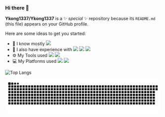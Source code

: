 ### Hi there 👋

**Ykong1337/Ykong1337** is a ✨ _special_ ✨ repository because its `README.md` (this file) appears on your GitHub profile.

Here are some ideas to get you started:

- 🚀 I know mostly 
![](https://img.shields.io/badge/Java-ED8B00?style=for-the-badge&logo=java&logoColor=white)
- 🚀 I also have experience with
![](https://img.shields.io/badge/Rust-000000?style=for-the-badge&logo=rust&logoColor=white)
![](https://img.shields.io/badge/Kotlin-0095D5?&style=for-the-badge&logo=kotlin&logoColor=white)
![](https://img.shields.io/badge/Python-3776AB?style=for-the-badge&logo=python&logoColor=white)
- ⚙️ My Tools used
![](https://img.shields.io/badge/IntelliJ_IDEA-000000.svg?style=for-the-badge&logo=intellij-idea&logoColor=white)
![](https://img.shields.io/badge/NeoVim-%2357A143.svg?&style=for-the-badge&logo=neovim&logoColor=white)
- 💻 My Platforms used
![](https://img.shields.io/badge/IntelliJ_IDEA-000000.svg?style=for-the-badge&logo=intellij-idea&logoColor=white)
![](https://img.shields.io/badge/NeoVim-%2357A143.svg?&style=for-the-badge&logo=neovim&logoColor=white)

![Top Langs](https://github-readme-stats.vercel.app/api/top-langs/?username=Ykong1337&layout=compact)

![](https://raw.githubusercontent.com/Ykong1337/Ykong1337/output/github-contribution-grid-snake.svg)


